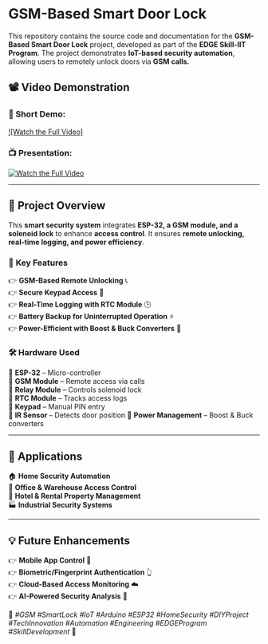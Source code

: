  # GSM-Based Smart Door Lock 

This repository contains the source code and documentation for the **GSM-Based Smart Door Lock** project, developed as part of the **EDGE Skill-IIT Program**. The project demonstrates **IoT-based security automation**, allowing users to remotely unlock doors via **GSM calls.**  

## 📽️ **Video Demonstration**  

### 🎥 Short Demo:  

[![Watch the Full Video]](https://youtu.be/NfkxRGqHUy0)

### 📺 Presentation:  
[![Watch the Full Video](https://img.youtube.com/vi/SC1n-AXb2TM/0.jpg)](https://youtu.be/SC1n-AXb2TM)  

---

## 📌 **Project Overview**  
This **smart security system** integrates **ESP-32, a GSM module, and a solenoid lock** to enhance **access control**. It ensures **remote unlocking, real-time logging, and power efficiency**.  

### 🎯 **Key Features**  
👉 **GSM-Based Remote Unlocking** 📞  
👉 **Secure Keypad Access** 🔢  
👉 **Real-Time Logging with RTC Module** 🕒  
👉 **Battery Backup for Uninterrupted Operation** ⚡  
👉 **Power-Efficient with Boost & Buck Converters** 💪  

### 🛠️ **Hardware Used**  
🐹 **ESP-32** – Micro-controller   
🐹 **GSM Module** – Remote access via calls  
🐹 **Relay Module** – Controls solenoid lock  
🐹 **RTC Module** – Tracks access logs  
🐹 **Keypad** – Manual PIN entry  
🐹 **IR Sensor** – Detects door position 
🐹 **Power Management** – Boost & Buck converters  

---

## 📌 **Applications**  
🏠 **Home Security Automation**  
🏢 **Office & Warehouse Access Control**  
🏨 **Hotel & Rental Property Management**  
🏭 **Industrial Security Systems**  

---

## 💡 **Future Enhancements**  
👉 **Mobile App Control** 📱  
👉 **Biometric/Fingerprint Authentication** 👆  
👉 **Cloud-Based Access Monitoring** ☁️  
👉 **AI-Powered Security Analysis** 🤖  


🔹 _#GSM #SmartLock #IoT #Arduino #ESP32 #HomeSecurity #DIYProject #TechInnovation #Automation #Engineering #EDGEProgram #SkillDevelopment_ 🚀  

